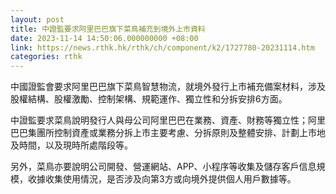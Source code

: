 ```yaml
---
layout: post
title: 中證監要求阿里巴巴旗下菜鳥補充到境外上市資料
date: 2023-11-14 14:50:06.000000000 +08:00
link: https://news.rthk.hk/rthk/ch/component/k2/1727780-20231114.htm
categories: rthk
---
```


中國證監會要求阿里巴巴旗下菜鳥智慧物流，就境外發行上市補充備案材料，涉及股權結構、股權激勵、控制架構、規範運作、獨立性和分拆安排6方面。

中證監要求菜鳥說明發行人與母公司阿里巴巴在業務、資產、財務等獨立性；阿里巴巴集團所控制資產或業務分拆上市主要考慮、分拆原則及整體安排、計劃上市地及時間，以及現時所處階段等。

另外，菜鳥亦要說明公司開發、營運網站、APP、小程序等收集及儲存客戶信息規模，收據收集使用情況，是否涉及向第3方或向境外提供個人用戶數據等。
